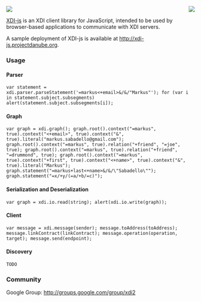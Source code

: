 <a href="http://projectdanube.org/" target="_blank"><img src="http://projectdanube.github.com/xdi-js/images/projectdanube_logo.png" align="right"></a>
<img src="http://projectdanube.github.com/xdi-js/images/logo64.png"><br>

[XDI-js](http://github.com/projectdanube/xdi-js) is an XDI client library for JavaScript, intended to be used by browser-based applications
to communicate with XDI servers.

A sample deployment of XDI-js is available at http://xdi-js.projectdanube.org.

### Usage

#### Parser

`
var statement = xdi.parser.parseStatement('=markus<+email>&/&/"Markus"');
for (var i in statement.subject.subsegments) alert(statement.subject.subsegments[i]);
`

#### Graph

`
var graph = xdi.graph();
graph.root().context("=markus", true).context("<+email>", true).context("&", true).literal("markus.sabadello@gmail.com");
graph.root().context("=markus", true).relation("+friend", "=joe", true);
graph.root().context("=markus", true).relation("+friend", "=drummond", true);
graph.root().context("=markus", true).context("+first", true).context("<+name>", true).context("&", true).literal("Markus");
graph.statement("=markus+last<+name>&/&/\"Sabadello\"");
graph.statement("=x/+y/(=a/+b/=c)");
`

#### Serialization and Deserialization

`
var graph = xdi.io.read(string);
alert(xdi.io.write(graph));
`

#### Client

`
var message = xdi.message(sender);
message.toAddress(toAddress);
message.linkContract(linkContract);
message.operation(operation, target);
message.send(endpoint);
`

#### Discovery

`
TODO
`

### Community

Google Group: http://groups.google.com/group/xdi2
